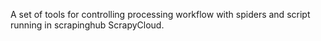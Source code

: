 A set of tools for controlling processing workflow with spiders and script running in scrapinghub ScrapyCloud.
